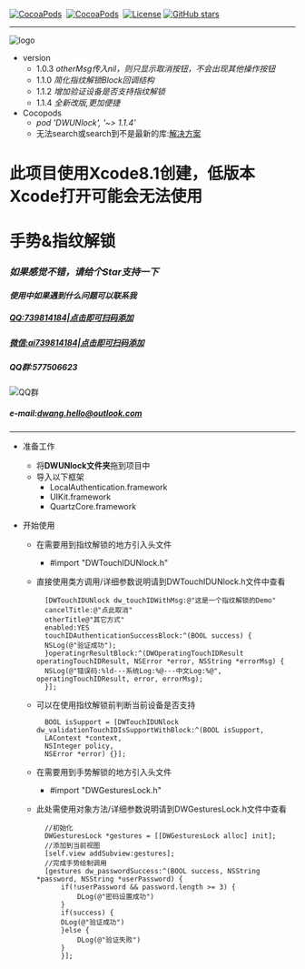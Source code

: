 [![CocoaPods](http://img.shields.io/cocoapods/v/DWUNlock.svg?style=flat)](http://cocoapods.org/?q=DWUNlock)&nbsp;
[![CocoaPods](http://img.shields.io/cocoapods/p/DWUNlock.svg?style=flat)](http://cocoapods.org/?q=DWUNlock)&nbsp;
[![License](https://img.shields.io/cocoapods/l/DWUNlock.svg?style=flat)](http://cocoapods.org/pods/DWUNlock) 
[![GitHub stars](https://img.shields.io/github/stars/dwanghello/DWUNlock.svg)](https://github.com/asiosldh/DWUNlock/stargazers)

---
![logo](https://github.com/dwanghello/DWUNlock/blob/master/logo.png)

- version
    - 1.0.3 *otherMsg传入nil，则只显示取消按钮，不会出现其他操作按钮*
    - 1.1.0 *简化指纹解锁Block回调结构*
    - 1.1.2 *增加验证设备是否支持指纹解锁*
    - 1.1.4 *全新改版,更加便捷*
- Cocopods
    - *pod 'DWUNlock', '~> 1.1.4'*
    - 无法search或search到不是最新的库:[解决方案](http://www.jianshu.com/p/1fc730b0edc7)
    

# 此项目使用Xcode8.1创建，低版本Xcode打开可能会无法使用
# 手势&amp;指纹解锁
### *如果感觉不错，请给个Star支持一下*
#### *使用中如果遇到什么问题可以联系我*
##### *[QQ:739814184|点击即可扫码添加](https://github.com/dwanghello/DWTransform/blob/master/QQ.png)* 
##### *[微信:ai739814184|点击即可扫码添加](https://github.com/dwanghello/DWTransform/blob/master/WeChat.png)*
##### *QQ群:577506623*
![QQ群](https://github.com/dwanghello/DWTransform/blob/master/QQ群.png)
##### *e-mail:dwang.hello@outlook.com*

---
- 准备工作
    - 将<strong>DWUNlock文件夹</strong>拖到项目中
    - 导入以下框架
        - LocalAuthentication.framework
        - UIKit.framework
        - QuartzCore.framework

- 开始使用
    - 在需要用到指纹解锁的地方引入头文件
        - #import "DWTouchIDUNlock.h"
    - 直接使用类方调用/详细参数说明请到DWTouchIDUNlock.h文件中查看


            [DWTouchIDUNlock dw_touchIDWithMsg:@"这是一个指纹解锁的Demo"
            cancelTitle:@"点此取消" 
            otherTitle@"其它方式" 
            enabled:YES 
            touchIDAuthenticationSuccessBlock:^(BOOL success) {
            NSLog(@"验证成功");
            }operatingrResultBlock:^(DWOperatingTouchIDResult operatingTouchIDResult, NSError *error, NSString *errorMsg) {
            NSLog(@"错误码:%ld---系统Log:%@---中文Log:%@", operatingTouchIDResult, error, errorMsg);
            }];
            
    - 可以在使用指纹解锁前判断当前设备是否支持

            BOOL isSupport = [DWTouchIDUNlock dw_validationTouchIDIsSupportWithBlock:^(BOOL isSupport, 
            LAContext *context, 
            NSInteger policy, 
            NSError *error) {}];

    - 在需要用到手势解锁的地方引入头文件
        - #import "DWGesturesLock.h"
    
    - 此处需使用对象方法/详细参数说明请到DWGesturesLock.h文件中查看
    
            //初始化
            DWGesturesLock *gestures = [[DWGesturesLock alloc] init];
            //添加到当前视图
            [self.view addSubview:gestures];
            //完成手势绘制调用
            [gestures dw_passwordSuccess:^(BOOL success, NSString *password, NSString *userPassword) {
                if(!userPassword && password.length >= 3) {
                    DLog(@"密码设置成功")
                }
                if(success) {
                DLog(@"验证成功")
                }else {
                    DLog(@"验证失败")
                }
                }];


